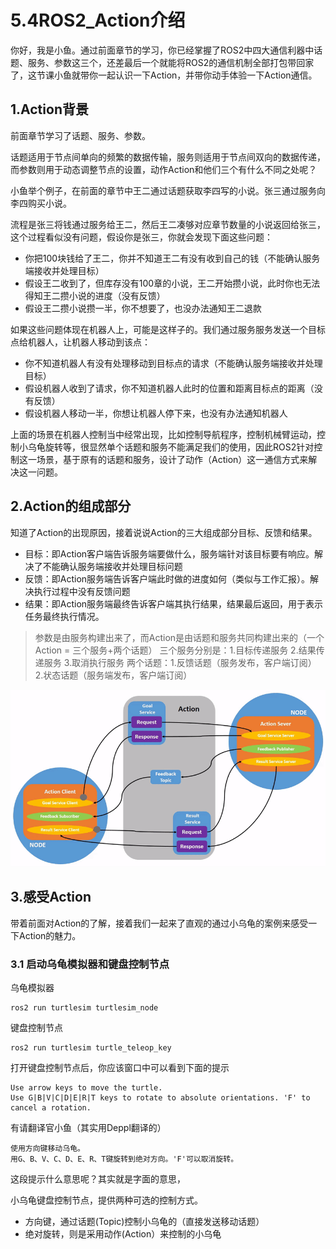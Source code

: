 # 5.4ROS2_Action介绍

你好，我是小鱼。通过前面章节的学习，你已经掌握了ROS2中四大通信利器中话题、服务、参数这三个，还差最后一个就能将ROS2的通信机制全部打包带回家了，这节课小鱼就带你一起认识一下Action，并带你动手体验一下Action通信。

## 1.Action背景

前面章节学习了话题、服务、参数。

话题适用于节点间单向的频繁的数据传输，服务则适用于节点间双向的数据传递，而参数则用于动态调整节点的设置，动作Action和他们三个有什么不同之处呢？

小鱼举个例子，在前面的章节中王二通过话题获取李四写的小说。张三通过服务向李四购买小说。

流程是张三将钱通过服务给王二，然后王二凑够对应章节数量的小说返回给张三，这个过程看似没有问题，假设你是张三，你就会发现下面这些问题：

- 你把100块钱给了王二，你并不知道王二有没有收到自己的钱（不能确认服务端接收并处理目标）
- 假设王二收到了，但库存没有100章的小说，王二开始攒小说，此时你也无法得知王二攒小说的进度（没有反馈）
- 假设王二攒小说攒一半，你不想要了，也没办法通知王二退款


如果这些问题体现在机器人上，可能是这样子的。我们通过服务服务发送一个目标点给机器人，让机器人移动到该点：
- 你不知道机器人有没有处理移动到目标点的请求（不能确认服务端接收并处理目标）
- 假设机器人收到了请求，你不知道机器人此时的位置和距离目标点的距离（没有反馈）
- 假设机器人移动一半，你想让机器人停下来，也没有办法通知机器人


上面的场景在机器人控制当中经常出现，比如控制导航程序，控制机械臂运动，控制小乌龟旋转等，很显然单个话题和服务不能满足我们的使用，因此ROS2针对控制这一场景，基于原有的话题和服务，设计了动作（Action）这一通信方式来解决这一问题。

## 2.Action的组成部分

知道了Action的出现原因，接着说说Action的三大组成部分目标、反馈和结果。

- 目标：即Action客户端告诉服务端要做什么，服务端针对该目标要有响应。解决了不能确认服务端接收并处理目标问题
- 反馈：即Action服务端告诉客户端此时做的进度如何（类似与工作汇报）。解决执行过程中没有反馈问题
- 结果：即Action服务端最终告诉客户端其执行结果，结果最后返回，用于表示任务最终执行情况。

> 参数是由服务构建出来了，而Action是由话题和服务共同构建出来的（一个Action = 三个服务+两个话题）
三个服务分别是：1.目标传递服务    2.结果传递服务    3.取消执行服务
两个话题：1.反馈话题（服务发布，客户端订阅）   2.状态话题（服务端发布，客户端订阅）



![../_images/行动-单一行动.gif](5.4ROS2_Action介绍/imgs/Action-SingleActionClient.gif)



## 3.感受Action

带着前面对Action的了解，接着我们一起来了直观的通过小乌龟的案例来感受一下Action的魅力。

### 3.1 启动乌龟模拟器和键盘控制节点

乌龟模拟器

```
ros2 run turtlesim turtlesim_node
```

键盘控制节点

```
ros2 run turtlesim turtle_teleop_key
```

打开键盘控制节点后，你应该窗口中可以看到下面的提示

```
Use arrow keys to move the turtle.
Use G|B|V|C|D|E|R|T keys to rotate to absolute orientations. 'F' to cancel a rotation.
```

有请翻译官小鱼（其实用Deppl翻译的）

```
使用方向键移动乌龟。
用G、B、V、C、D、E、R、T键旋转到绝对方向。'F'可以取消旋转。
```

这段提示什么意思呢？其实就是字面的意思，

小乌龟键盘控制节点，提供两种可选的控制方式。

- 方向键，通过话题(Topic)控制小乌龟的（直接发送移动话题）
- 绝对旋转，则是采用动作(Action）来控制的小乌龟



